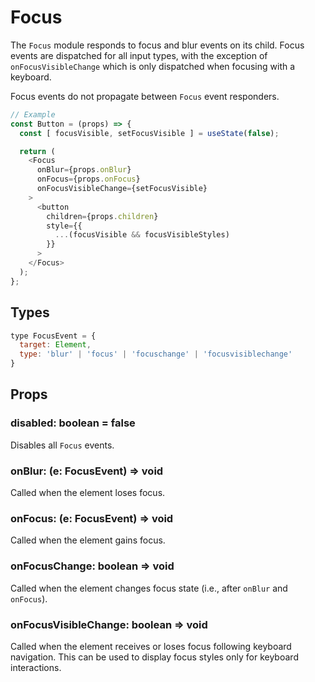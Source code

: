 # Focus

The `Focus` module responds to focus and blur events on its child. Focus events
are dispatched for all input types, with the exception of `onFocusVisibleChange`
which is only dispatched when focusing with a keyboard.

Focus events do not propagate between `Focus` event responders.

```js
// Example
const Button = (props) => {
  const [ focusVisible, setFocusVisible ] = useState(false);

  return (
    <Focus
      onBlur={props.onBlur}
      onFocus={props.onFocus}
      onFocusVisibleChange={setFocusVisible}
    >
      <button
        children={props.children}
        style={{
          ...(focusVisible && focusVisibleStyles)
        }}
      >
    </Focus>
  );
};
```

## Types

```js
type FocusEvent = {
  target: Element,
  type: 'blur' | 'focus' | 'focuschange' | 'focusvisiblechange'
}
```

## Props

### disabled: boolean = false

Disables all `Focus` events.

### onBlur: (e: FocusEvent) => void

Called when the element loses focus.

### onFocus: (e: FocusEvent) => void

Called when the element gains focus.

### onFocusChange: boolean => void

Called when the element changes focus state (i.e., after `onBlur` and
`onFocus`).

### onFocusVisibleChange: boolean => void

Called when the element receives or loses focus following keyboard navigation.
This can be used to display focus styles only for keyboard interactions.
